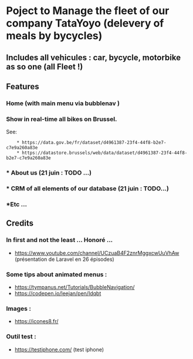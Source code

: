 # Poject to Manage the fleet of our company TataYoyo (delevery of meals by bycycles)

## Includes all vehicules : car, bycycle, motorbike as so one (all Fleet !)


## Features

### Home (with main menu via bubblenav )
### Show in real-time all bikes on Brussel.
See:

        * https://data.gov.be/fr/dataset/d4961387-23f4-44f8-b2e7-c7e9a260a83e
        * https://datastore.brussels/web/data/dataset/d4961387-23f4-44f8-b2e7-c7e9a260a83e

### * About us (21 juin : TODO ...)
### * CRM of all elements of our database (21 juin : TODO...)
### *Etc ...













## Credits

### In first and not the least ... Honoré ... 
* https://www.youtube.com/channel/UCzuaB4F2znrMggxcwUuVhAw (présentation de Laravel en 26 épisodes)

### Some tips about animated menus : 
* https://tympanus.net/Tutorials/BubbleNavigation/
* https://codepen.io/leejan/pen/Idqbt

### Images :  
* https://icones8.fr/

### Outil test : 
* https://testiphone.com/  (test iphone)


